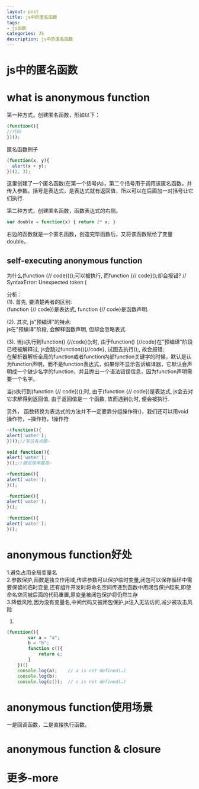 ```yaml
---
layout: post
title: js中的匿名函数
tags:
- js函数
categories: JS
description: js中的匿名函数
---
```


# js中的匿名函数

# what is anonymous function
第一种方式，创建匿名函数，形如以下：
```js
(function(){
//代码
})();
``` 
匿名函数例子
```js
(function(x, y){ 
  alert(x + y); 
})(2, 3);
```
这里创建了一个匿名函数(在第一个括号内)，第二个括号用于调用该匿名函数，并传入参数。括号是表达式，是表达式就有返回值，所以可以在后面加一对括号让它们执行.

第二种方式，创建匿名函数，函数表达式的右侧。
```js
var double = function(x) { return 2* x; }
```
右边的函数就是一个匿名函数，创造完毕函数后，又将该函数赋给了变量double。

## self-executing anonymous function
为什么(function {// code})();可以被执行, 而function {// code}();却会报错?
// SyntaxError: Unexpected token (

分析：  
(1). 首先, 要清楚两者的区别:  
(function {// code})是表达式, function {// code}是函数声明.

(2). 其次, js"预编译"的特点:  
js在"预编译"阶段, 会解释函数声明, 但却会忽略表式.

(3). 当js执行到function() {//code}();时, 由于function() {//code}在"预编译"阶段已经被解释过, js会跳过function(){//code}, 试图去执行();, 故会报错;  
在解析器解析全局的function或者function内部function关键字的时候，默认是认为function声明，而不是function表达式，如果你不显示告诉编译器，它默认会声明成一个缺少名字的function，并且抛出一个语法错误信息，因为function声明需要一个名字。

当js执行到(function {// code})();时, 由于(function {// code})是表达式, js会去对它求解得到返回值, 由于返回值是一 个函数, 故而遇到();时, 便会被执行.

另外， 函数转换为表达式的方法并不一定要靠分组操作符()，我们还可以用void操作符，~操作符，!操作符

```js
~(function(){ 
alert('water'); 
})();//写法有点酷~
 
void function(){ 
alert('water'); 
}();//据说效率最高~
 
+function(){ 
alert('water'); 
}();
 
-function(){ 
alert('water'); 
}();
 
!function(){ 
alert('water'); 
}();
```

# anonymous function好处

1.避免占用全局变量名  
2.参数保护,函数是独立作用域,传递参数可以保护临时变量,闭包可以保存循环中需要保留的临时变量,还有组件开发时将命名空间传递到函数中用闭包保护起来,即使命名空间被后面的代码重置,原变量被闭包保护将仍然生存  
3.降低风险,因为没有变量名,中间代码又被闭包保护,js注入无法访问,减少被攻击风险

1.  
```js
(function(){
		var a = "a";
		b = "b";
		function c(){
			return c;
		}
	})()
	console.log(a);    // a is not defined(…)
	console.log(b);
	console.log(c());  // c is not defined(…)
```

# anonymous function使用场景
一是回调函数，二是直接执行函数。

# anonymous function & closure


# 更多-more



















































